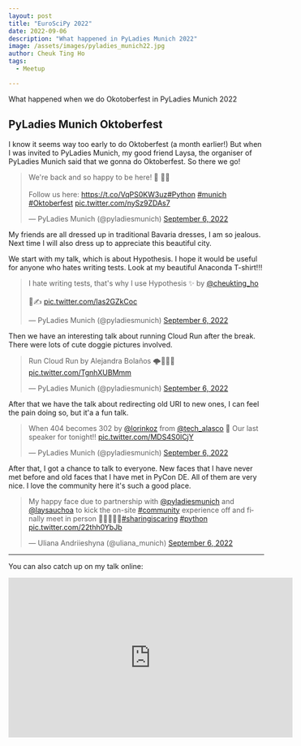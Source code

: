 ```yaml
---
layout: post
title: "EuroSciPy 2022"
date: 2022-09-06
description: "What happened in PyLadies Munich 2022"
image: /assets/images/pyladies_munich22.jpg
author: Cheuk Ting Ho
tags:
  - Meetup

---
```


What happened when we do Okotoberfest in PyLadies Munich 2022

## PyLadies Munich Oktoberfest

I know it seems way too early to do Oktoberfest (a month earlier!) But when I was invited to PyLadies Munich, my good friend Laysa, the organiser of PyLadies Munich said that we gonna do Oktoberfest. So there we go!

<blockquote class="twitter-tweet" data-conversation="none"><p lang="en" dir="ltr">We&#39;re back and so happy to be here! 🥨 💫🐍 <br><br>Follow us here: <a href="https://t.co/VqPS0KW3uz">https://t.co/VqPS0KW3uz</a><a href="https://twitter.com/hashtag/Python?src=hash&amp;ref_src=twsrc%5Etfw">#Python</a> <a href="https://twitter.com/hashtag/munich?src=hash&amp;ref_src=twsrc%5Etfw">#munich</a> <a href="https://twitter.com/hashtag/Oktoberfest?src=hash&amp;ref_src=twsrc%5Etfw">#Oktoberfest</a> <a href="https://t.co/nySz9ZDAs7">pic.twitter.com/nySz9ZDAs7</a></p>&mdash; PyLadies Munich (@pyladiesmunich) <a href="https://twitter.com/pyladiesmunich/status/1567202868544868353?ref_src=twsrc%5Etfw">September 6, 2022</a></blockquote> <script async src="https://platform.twitter.com/widgets.js" charset="utf-8"></script>

My friends are all dressed up in traditional Bavaria dresses, I am so jealous. Next time I will also dress up to appreciate this beautiful city.

We start with my talk, which is about Hypothesis. I hope it would be useful for anyone who hates writing tests. Look at my beautiful Anaconda T-shirt!!!

<blockquote class="twitter-tweet" data-conversation="none"><p lang="en" dir="ltr">I hate writing tests, that&#39;s why I use Hypothesis ✨ by <a href="https://twitter.com/cheukting_ho?ref_src=twsrc%5Etfw">@cheukting_ho</a> <br><br>👻✍️ <a href="https://t.co/Ias2GZkCoc">pic.twitter.com/Ias2GZkCoc</a></p>&mdash; PyLadies Munich (@pyladiesmunich) <a href="https://twitter.com/pyladiesmunich/status/1567203273945321473?ref_src=twsrc%5Etfw">September 6, 2022</a></blockquote> <script async src="https://platform.twitter.com/widgets.js" charset="utf-8"></script>

Then we have an interesting talk about running Cloud Run after the break. There were lots of cute doggie pictures involved.

<blockquote class="twitter-tweet" data-conversation="none"><p lang="es" dir="ltr">Run Cloud Run by Alejandra Bolaños 🌩️🏃🏃‍♀ <a href="https://t.co/TgnhXUBMmm">pic.twitter.com/TgnhXUBMmm</a></p>&mdash; PyLadies Munich (@pyladiesmunich) <a href="https://twitter.com/pyladiesmunich/status/1567211921383866378?ref_src=twsrc%5Etfw">September 6, 2022</a></blockquote> <script async src="https://platform.twitter.com/widgets.js" charset="utf-8"></script>

After that we have the talk about redirecting old URI to new ones, I can feel the pain doing so, but it'a a fun talk.

<blockquote class="twitter-tweet" data-conversation="none"><p lang="en" dir="ltr">When 404 becomes 302 by <a href="https://twitter.com/lorinkoz?ref_src=twsrc%5Etfw">@lorinkoz</a> from <a href="https://twitter.com/tech_alasco?ref_src=twsrc%5Etfw">@tech_alasco</a> 💙 Our last speaker for tonight!! <a href="https://t.co/MDS4S0lCjY">pic.twitter.com/MDS4S0lCjY</a></p>&mdash; PyLadies Munich (@pyladiesmunich) <a href="https://twitter.com/pyladiesmunich/status/1567216965130850307?ref_src=twsrc%5Etfw">September 6, 2022</a></blockquote> <script async src="https://platform.twitter.com/widgets.js" charset="utf-8"></script>

After that, I got a chance to talk to everyone. New faces that I have never met before and old faces that I have met in PyCon DE. All of them are very nice. I love the community here it's such a good place.

<blockquote class="twitter-tweet"><p lang="en" dir="ltr">My happy face due to partnership with <a href="https://twitter.com/pyladiesmunich?ref_src=twsrc%5Etfw">@pyladiesmunich</a> and <a href="https://twitter.com/laysauchoa?ref_src=twsrc%5Etfw">@laysauchoa</a> to kick the on-site <a href="https://twitter.com/hashtag/community?src=hash&amp;ref_src=twsrc%5Etfw">#community</a> experience off and finally meet in person 🥨🥳🙌🚀🍻<a href="https://twitter.com/hashtag/sharingiscaring?src=hash&amp;ref_src=twsrc%5Etfw">#sharingiscaring</a> <a href="https://twitter.com/hashtag/python?src=hash&amp;ref_src=twsrc%5Etfw">#python</a> <a href="https://t.co/22thh0YbJb">pic.twitter.com/22thh0YbJb</a></p>&mdash; Uliana Andriieshyna (@uliana_munich) <a href="https://twitter.com/uliana_munich/status/1567245315698315270?ref_src=twsrc%5Etfw">September 6, 2022</a></blockquote> <script async src="https://platform.twitter.com/widgets.js" charset="utf-8"></script>

---

You can also catch up on my talk online:

<iframe width="560" height="315" src="https://www.youtube.com/embed/etupZeYKvH8" title="YouTube video player" frameborder="0" allow="accelerometer; autoplay; clipboard-write; encrypted-media; gyroscope; picture-in-picture" allowfullscreen></iframe>
